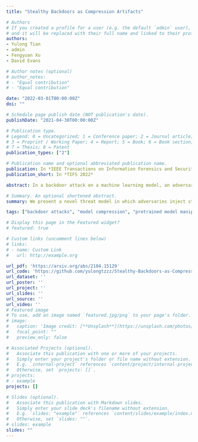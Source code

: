 ```yaml
---
title: "Stealthy Backdoors as Compression Artifacts"

# Authors
# If you created a profile for a user (e.g. the default `admin` user), write the username (folder name) here 
# and it will be replaced with their full name and linked to their profile.
authors:
- Yulong Tian
- admin
- Fengyuan Xu
- David Evans

# Author notes (optional)
# author_notes:
# - "Equal contribution"
# - "Equal contribution"

date: "2022-03-01T00:00:00Z"
doi: ""

# Schedule page publish date (NOT publication's date).
publishDate: "2021-04-30T00:00:00Z"

# Publication type.
# Legend: 0 = Uncategorized; 1 = Conference paper; 2 = Journal article;
# 3 = Preprint / Working Paper; 4 = Report; 5 = Book; 6 = Book section;
# 7 = Thesis; 8 = Patent
publication_types: ["2"]

# Publication name and optional abbreviated publication name.
publication: In *IEEE Transactions on Information Forensics and Security, 2022*
publication_short: In *TIFS 2022*

abstract: In a backdoor attack on a machine learning model, an adversary produces a model that performs well on normal inputs but outputs targeted misclassifications on inputs containing a small trigger pattern. Model compression is a widely-used approach for reducing the size of deep learning models without much accuracy loss, enabling resource-hungry models to be compressed for use on resource-constrained devices. In this paper, we study the risk that model compression could provide an opportunity for adversaries to inject stealthy backdoors. We design stealthy backdoor attacks such that the full-sized model released by adversaries appears to be free from backdoors (even when tested using state-of-the-art techniques), but when the model is compressed it exhibits highly effective backdoors. We show this can be done for two common model compression techniques -- model pruning and model quantization. Our findings demonstrate how an adversary may be able to hide a backdoor as a compression artifact, and show the importance of performing security tests on the models that will actually be deployed not their precompressed version.

# Summary. An optional shortened abstract.
summary: We present a novel threat model in which adversaries inject stealthy backdoors that activate only when the model is compressed.

tags: ["backdoor attacks", "model compression", "pretrained model manipulation"]

# Display this page in the Featured widget?
# featured: true

# Custom links (uncomment lines below)
# links:
# - name: Custom Link
#   url: http://example.org

url_pdf: 'https://arxiv.org/abs/2104.15129'
url_code: 'https://github.com/yulongtzzz/Stealthy-Backdoors-as-Compression-Artifacts'
url_dataset: ''
url_poster: ''
url_project: ''
url_slides: ''
url_source: ''
url_video: ''
# Featured image
# To use, add an image named `featured.jpg/png` to your page's folder. 
# image:
#   caption: 'Image credit: [**Unsplash**](https://unsplash.com/photos/pLCdAaMFLTE)'
#   focal_point: ""
#   preview_only: false

# Associated Projects (optional).
#   Associate this publication with one or more of your projects.
#   Simply enter your project's folder or file name without extension.
#   E.g. `internal-project` references `content/project/internal-project/index.md`.
#   Otherwise, set `projects: []`.
# projects:
# - example
projects: []

# Slides (optional).
#   Associate this publication with Markdown slides.
#   Simply enter your slide deck's filename without extension.
#   E.g. `slides: "example"` references `content/slides/example/index.md`.
#   Otherwise, set `slides: ""`.
# slides: example
slides: ""
---
```


<!-- {{% callout note %}}
Click the *Cite* button above to demo the feature to enable visitors to import publication metadata into their reference management software.
{{% /callout %}}

{{% callout note %}}
Create your slides in Markdown - click the *Slides* button to check out the example.
{{% /callout %}}

Supplementary notes can be added here, including [code, math, and images](https://wowchemy.com/docs/writing-markdown-latex/). -->
